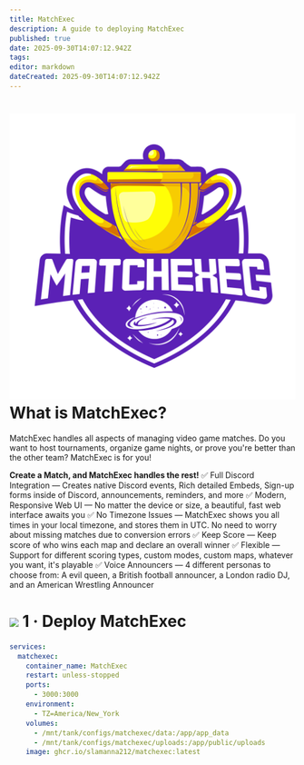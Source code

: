 ```yaml
---
title: MatchExec
description: A guide to deploying MatchExec
published: true
date: 2025-09-30T14:07:12.942Z
tags: 
editor: markdown
dateCreated: 2025-09-30T14:07:12.942Z
---
```


# <img src="/matchexec.svg" class="tab-icon"> What is MatchExec?
MatchExec handles all aspects of managing video game matches. Do you want to host tournaments, organize game nights, or prove you're better than the other team? MatchExec is for you!

**Create a Match, and MatchExec handles the rest!**
✅ Full Discord Integration — Creates native Discord events, Rich detailed Embeds, Sign-up forms inside of Discord, announcements, reminders, and more
✅ Modern, Responsive Web UI — No matter the device or size, a beautiful, fast web interface awaits you
✅ No Timezone Issues — MatchExec shows you all times in your local timezone, and stores them in UTC. No need to worry about missing matches due to conversion errors
✅ Keep Score — Keep score of who wins each map and declare an overall winner
✅ Flexible — Support for different scoring types, custom modes, custom maps, whatever you want, it's playable
✅ Voice Announcers — 4 different personas to choose from: A evil queen, a British football announcer, a London radio DJ, and an American Wrestling Announcer

# <img src="/docker.png" class="tab-icon"> 1 · Deploy MatchExec
```yaml
services:
  matchexec:
    container_name: MatchExec
    restart: unless-stopped
    ports:
      - 3000:3000
    environment:
      - TZ=America/New_York
    volumes:
      - /mnt/tank/configs/matchexec/data:/app/app_data
      - /mnt/tank/configs/matchexec/uploads:/app/public/uploads
    image: ghcr.io/slamanna212/matchexec:latest
```